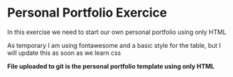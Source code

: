 <h1>Personal Portfolio Exercice</h1>
<p>In this exercise we need to start our own personal portfolio using only HTML</p>
<p>As temporary I am using fontawesome and a basic style for the table, but I will update this as soon as we learn css</p>

<p><strong>File uploaded to git is the personal portfolio template using only HTML</strong></p>